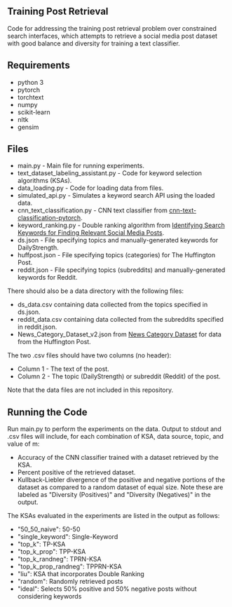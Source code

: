 ## Training Post Retrieval
Code for addressing the training post retrieval problem over constrained search interfaces, which attempts to retrieve a social media post dataset with good balance and diversity for training a text classifier.

## Requirements
* python 3
* pytorch
* torchtext
* numpy
* scikit-learn
* nltk
* gensim

## Files
* main.py - Main file for running experiments.
* text_dataset_labeling_assistant.py - Code for keyword selection algorithms (KSAs).
* data_loading.py - Code for loading data from files.
* simulated_api.py - Simulates a keyword search API using the loaded data.
* cnn_text_classification.py - CNN text classifier from [cnn-text-classification-pytorch](https://github.com/rriva002/cnn-text-classification-pytorch).
* keyword_ranking.py - Double ranking algorithm from [Identifying Search Keywords for Finding Relevant Social Media Posts](https://www.aaai.org/ocs/index.php/AAAI/AAAI16/paper/viewPaper/12199).
* ds.json - File specifying topics and manually-generated keywords for DailyStrength.
* huffpost.json - File specifying topics (categories) for The Huffington Post.
* reddit.json - File specifying topics (subreddits) and manually-generated keywords for Reddit.

There should also be a data directory with the following files:
* ds_data.csv containing data collected from the topics specified in ds.json.
* reddit_data.csv containing data collected from the subreddits specified in reddit.json.
* News_Category_Dataset_v2.json from [News Category Dataset](https://www.researchgate.net/publication/332141218_News_Category_Dataset) for data from the Huffington Post.

The two .csv files should have two columns (no header):
* Column 1 - The text of the post.
* Column 2 - The topic (DailyStrength) or subreddit (Reddit) of the post.

Note that the data files are not included in this repository.

## Running the Code
Run main.py to perform the experiments on the data. Output to stdout and .csv files will include, for each combination of KSA, data source, topic, and value of m:
* Accuracy of the CNN classifier trained with a dataset retrieved by the KSA.
* Percent positive of the retrieved dataset.
* Kullback-Liebler divergence of the positive and negative portions of the dataset as compared to a random dataset of equal size. Note these are labeled as "Diversity (Positives)" and "Diversity (Negatives)" in the output.

The KSAs evaluated in the experiments are listed in the output as follows:
* "50_50_naive": 50-50
* "single_keyword": Single-Keyword
* "top_k": TP-KSA
* "top_k_prop": TPP-KSA
* "top_k_randneg": TPRN-KSA
* "top_k_prop_randneg": TPPRN-KSA
* "liu": KSA that incorporates Double Ranking
* "random": Randomly retrieved posts
* "ideal": Selects 50% positive and 50% negative posts without considering keywords